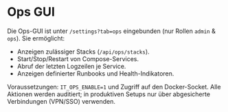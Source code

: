 # Ops GUI

Die Ops-GUI ist unter `/settings?tab=ops` eingebunden (nur Rollen `admin` & `ops`). Sie ermöglicht:

- Anzeigen zulässiger Stacks (`/api/ops/stacks`).
- Start/Stop/Restart von Compose-Services.
- Abruf der letzten Logzeilen je Service.
- Anzeigen definierter Runbooks und Health-Indikatoren.

Voraussetzungen: `IT_OPS_ENABLE=1` und Zugriff auf den Docker-Socket. Alle Aktionen werden auditiert; in produktiven Setups nur über abgesicherte Verbindungen (VPN/SSO) verwenden.
